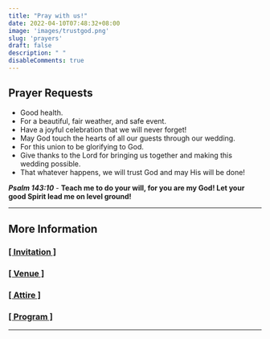 ```yaml
---
title: "Pray with us!"
date: 2022-04-10T07:48:32+08:00
image: 'images/trustgod.png'
slug: 'prayers'
draft: false
description: " "
disableComments: true
---
```


## Prayer Requests
* Good health.
* For a beautiful, fair weather, and safe event.
* Have a joyful celebration that we will never forget!
* May God touch the hearts of all our guests through our wedding.
* For this union to be glorifying to God.
* Give thanks to the Lord for bringing us together and making this wedding possible.
* That whatever happens, we will trust God and may His will be done!

***Psalm 143:10*** -  **Teach me to do your will, for you are my God! Let your good Spirit lead me on level ground!**

---

## More Information
###  [[ Invitation ]](https://carl-kyera-wedding.netlify.app/post/main/)

###  [[ Venue ]](https://carl-kyera-wedding.netlify.app/post/venue/)

###  [[ Attire ]](https://carl-kyera-wedding.netlify.app/post/attire/)

###  [[ Program ]](https://carl-kyera-wedding.netlify.app/post/program/)

---

